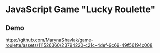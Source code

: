 # JavaScript Game "Lucky Roulette"

## Demo
https://github.com/MarynaShavlak/game-roulette/assets/111526360/23794220-c21c-4def-9c69-49f56194c008

